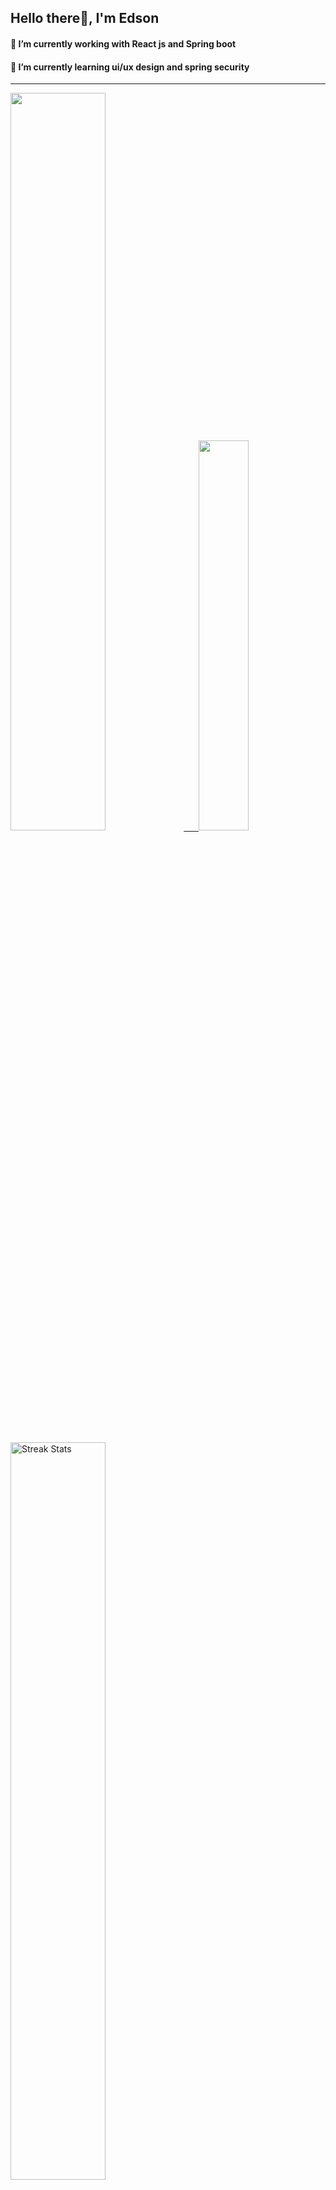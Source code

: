 
## Hello there👋, I'm Edson 

#### 🔭 I’m currently working with React js and Spring boot 
#### 🌱 I’m currently learning ui/ux design and spring security
---
    
  

 <p align="left">
  <a href="https://github.com/EdsonNhancale">
  <img width=55% src="https://github-readme-stats.vercel.app/api?username=EdsonNhancale&show_icons=true&theme=dracula&include_all_commits=true&count_private=true"/>&nbsp;&nbsp;&nbsp;&nbsp;&nbsp;
  <img  width=40% src="https://github-readme-stats.vercel.app/api/top-langs/?username=EdsonNhancale&layout=compact&langs_count=7&theme=dracula"/>
</p>

  <p align="left">
    <a href="https://github.com/EdsonNhancale"><img width=55% alt="Streak Stats" src="https://github-readme-streak-stats.herokuapp.com/?user=EdsonNhancale&theme=dracula"/></a>
   </p>

 
 <!--START_SECTION:waka-->

```text
From: 16 November 2022 - To: 12 February 2023

Total Time: 193 hrs 26 mins

JavaScript       154 hrs 53 mins ████████████████████░░░░░   80.07 %
Dart             14 hrs 6 mins   █▓░░░░░░░░░░░░░░░░░░░░░░░   07.29 %
Java             6 hrs 41 mins   █░░░░░░░░░░░░░░░░░░░░░░░░   03.46 %
HTML             4 hrs 46 mins   ▓░░░░░░░░░░░░░░░░░░░░░░░░   02.47 %
JSON             4 hrs           ▓░░░░░░░░░░░░░░░░░░░░░░░░   02.07 %
Other            3 hrs 50 mins   ▒░░░░░░░░░░░░░░░░░░░░░░░░   01.99 %
```

<!--END_SECTION:waka-->

<div> 
  <a href="www.linkedin.com/in/edson-nhancale-7849781a6" target="_blank"><img src="https://img.shields.io/badge/-LinkedIn-%230077B5?style=for-the-badge&logo=linkedin&logoColor=white" target="_blank"></a> 

</div>


